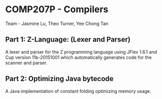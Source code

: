 # COMP207P - Compilers
Team - Jasmine Lu, Theo Turner, Yee Chong Tan

## Part 1: Z-Language: (Lexer and Parser)
A lexer and parser for the Z programming language using JFlex 1.6.1 and Cup version 11b-20151001 which automatically generates code for the scanner and parser.

## Part 2: Optimizing Java bytecode
A Java implementation of constant folding optimizing memory usage.
